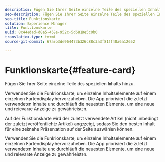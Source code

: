```yaml
---
description: Fügen Sie Ihrer Seite einzelne Teile des speziellen Inhalts hinzu.
seo-description: Fügen Sie Ihrer Seite einzelne Teile des speziellen Inhalts hinzu.
seo-title: Funktionskarte
solution: Experience Manager
title: Funktionskarte
uuid: 8c44edad-d8a5-452e-952c-5d6818e5c0b0
translation-type: tm+mt
source-git-commit: 67aeb3de964473b326c88c3a3f81ff48a6a12652

---
```



# Funktionskarte{#feature-card}

Fügen Sie Ihrer Seite einzelne Teile des speziellen Inhalts hinzu.

Verwenden Sie die Funktionskarte, um einzelne Inhaltselemente auf einem einzelnen Kartendisplay hervorzuheben. Die App priorisiert die zuletzt verwendeten Inhalte und durchläuft die neuesten Elemente, um eine neue und relevante Anzeige zu gewährleisten.

Auf der Funktionskarte wird der zuletzt verwendete Artikel (nicht unbedingt der zuletzt veröffentlichte Artikel) angezeigt, sodass Sie den besten Inhalt für eine zeitnahe Präsentation auf der Seite auswählen können.

Verwenden Sie die Funktionskarte, um einzelne Inhaltselemente auf einem einzelnen Kartendisplay hervorzuheben. Die App priorisiert die zuletzt verwendeten Inhalte und durchläuft die neuesten Elemente, um eine neue und relevante Anzeige zu gewährleisten.
